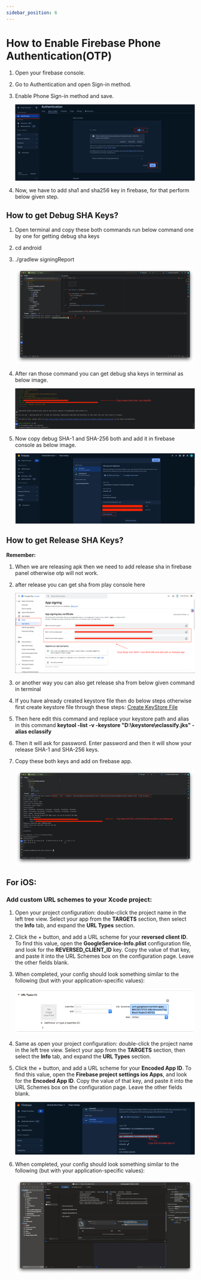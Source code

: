 ```yaml
---
sidebar_position: 6
---
```


# How to Enable Firebase Phone Authentication(OTP)

1. Open your firebase console.
2. Go to Authentication and open Sign-in method.
3. Enable Phone Sign-in method and save.

   ![Phone Auth](/images/app/phone1.png)

4. Now, we have to add sha1 and sha256 key in firebase, for that perform below given step.

## How to get Debug SHA Keys?

1. Open terminal and copy these both commands run below command one by one for getting debug sha keys
2. cd android
3. ./gradlew signingReport

   ![SHA Create](/images/app/shaCreate.png)

4. After ran those command you can get debug sha keys in terminal as below image.

   ![Debug SHA](/images/app/debugSha.png)

5. Now copy debug SHA-1 and SHA-256 both and add it in firebase console as below image.

   ![Firebase Debug SHA](/images/app/firebaseDebugSha.png)

## How to get Release SHA Keys?

**Remember:**

1. When we are releasing apk then we need to add release sha in firebase panel otherwise otp will not work.
2. after release you can get sha from play console here

   ![Release SHA](/images/app/releaseSha.png)

3. or another way you can also get release sha from below given command in terminal

4. If you have already created keystore file then do below steps otherwise first create keystore file through these steps: [Create KeyStore File](/docs/mobile-app/generate-release-version)

5. Then here edit this command and replace your keystore path and alias in this command **keytool -list -v -keystore "D:\keystore\eclassify.jks" -alias eclassify**

6. Then it will ask for password. Enter password and then it will show your release SHA-1 and SHA-256 keys.

7. Copy these both keys and add on firebase app.

   ![Release SHA 1](/images/app/releaseSha1.png)

## For iOS:

### Add custom URL schemes to your Xcode project:

1. Open your project configuration: double-click the project name in the left tree view. Select your app from the **TARGETS** section, then select the **Info** tab, and expand the **URL Types** section.

2. Click the + button, and add a URL scheme for your **reversed client ID**. To find this value, open the **GoogleService-Info.plist** configuration file, and look for the **REVERSED_CLIENT_ID** key. Copy the value of that key, and paste it into the URL Schemes box on the configuration page. Leave the other fields blank.

3. When completed, your config should look something similar to the following (but with your application-specific values):

   ![Reversed Client ID](/images/app/reversed_client_id.png)

4. Same as open your project configuration: double-click the project name in the left tree view. Select your app from the **TARGETS** section, then select the **Info** tab, and expand the **URL Types** section.

5. Click the + button, and add a URL scheme for your **Encoded App ID**. To find this value, open the **Firebase project settings ios Apps**, and look for the **Encoded App ID**. Copy the value of that key, and paste it into the URL Schemes box on the configuration page. Leave the other fields blank.

   ![Firebase Encoded iOS App ID](/images/app/firebaseEncodediOSAppId.png)

6. When completed, your config should look something similar to the following (but with your application-specific values):

   ![URL Scheme Encode iOS ID](/images/app/urlSchemeEncodeiOSId.png)
